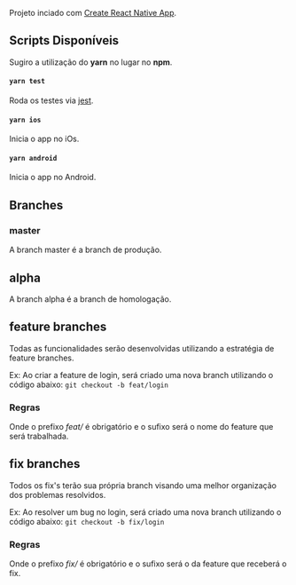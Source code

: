 Projeto inciado com [Create React Native App](https://github.com/react-community/create-react-native-app).

## Scripts Disponíveis

Sugiro a utilização do **yarn** no lugar no **npm**.

#### `yarn test`

Roda os testes via [jest](https://github.com/facebook/jest).

#### `yarn ios`

Inicia o app no iOs.

#### `yarn android`

Inicia o app no Android.

## Branches

### master
A branch master é a branch de produção.

## alpha
A branch alpha é a branch de homologação.

## feature branches
Todas as funcionalidades serão desenvolvidas utilizando a estratégia de feature branches.

Ex: Ao criar a feature de login, será criado uma nova branch utilizando o código abaixo:
`git checkout -b feat/login`

### Regras
Onde o prefixo *feat/* é obrigatório e o sufixo será o nome do feature que será trabalhada.

## fix branches
Todos os fix's terão sua própria branch visando uma melhor organização dos problemas resolvidos.

Ex: Ao resolver um bug no login, será criado uma nova branch utilizando o código abaixo:
`git checkout -b fix/login`

### Regras
Onde o prefixo *fix/* é obrigatório e o sufixo será o da feature que receberá o fix.
